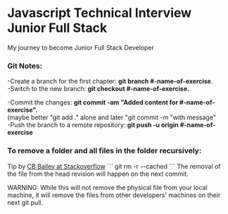 # Javascript Technical Interview Junior Full Stack
My journey to become Junior Full Stack Developer


<h3>Git Notes:</h3>
-Create a branch for the first chapter: <b>git branch #-name-of-exercise</b>.<br>
-Switch to the new branch: <b>git checkout #-name-of-exercise.</b><br>

-Commit the changes: <b>git commit -am "Added content for #-name-of-exercise".</b><br>
(maybe better "git add ." alone and later "git commit -m "with message"<br>
-Push the branch to a remote repository: <b>git push -u origin #-name-of-exercise</b><br>


<h3>To remove a folder and all files in the folder recursively:</h3>
Tip by <a href="https://stackoverflow.com/questions/1274057/how-do-i-make-git-forget-about-a-file-that-was-tracked-but-is-now-in-gitignore">CB Bailey at Stackoverflow</a>
```
git rm -r --cached
```
The removal of the file from the head revision will happen on the next commit.

WARNING: While this will not remove the physical file from your local machine,
it will remove the files from other developers' machines on their next git pull.
